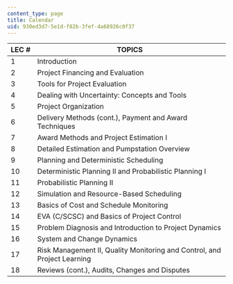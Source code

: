 ```yaml
---
content_type: page
title: Calendar
uid: 930ed3d7-5e1d-f82b-3fef-4a68926c0f37
---
```


| LEC # | TOPICS |
| --- | --- |
| 1 | Introduction |
| 2 | Project Financing and Evaluation |
| 3 | Tools for Project Evaluation |
| 4 | Dealing with Uncertainty: Concepts and Tools |
| 5 | Project Organization |
| 6 | Delivery Methods (cont.), Payment and Award Techniques |
| 7 | Award Methods and Project Estimation I |
| 8 | Detailed Estimation and Pumpstation Overview |
| 9 | Planning and Deterministic Scheduling |
| 10 | Deterministic Planning II and Probabilistic Planning I |
| 11 | Probabilistic Planning II |
| 12 | Simulation and Resource-Based Scheduling |
| 13 | Basics of Cost and Schedule Monitoring |
| 14 | EVA (C/SCSC) and Basics of Project Control |
| 15 | Problem Diagnosis and Introduction to Project Dynamics |
| 16 | System and Change Dynamics |
| 17 | Risk Management II, Quality Monitoring and Control, and Project Learning |
| 18 | Reviews (cont.), Audits, Changes and Disputes